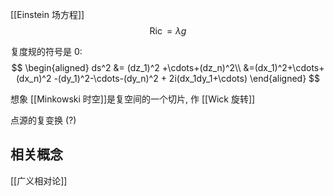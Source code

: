 
[[Einstein 场方程]]
$$
\operatorname{Ric}=\lambda g
$$


复度规的符号是 $0$:
$$
\begin{aligned}
	ds^2 &= (dz_1)^2 +\cdots+(dz_n)^2\\
	&=(dx_1)^2+\cdots+(dx_n)^2 -(dy_1)^2-\cdots-(dy_n)^2 +
	2i(dx_1dy_1+\cdots)
\end{aligned}
$$

想象 [[Minkowski 时空]]是复空间的一个切片, 作 [[Wick 旋转]]

点源的复变换 (?)

## 相关概念

[[广义相对论]]
